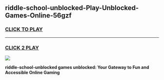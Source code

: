 
## riddle-school-unblocked-Play-Unblocked-Games-Online-56gzf
<h3>
<a href="https://premium76.site?title=riddle-school-unblocked&ref=25A">CLICK TO PLAY</a></h3>
<hr>

<h3>
<a href="https://premium76.site?title=riddle-school-unblocked&ref=25A">CLICK 2 PLAY</a>
  
</h3>

<a href="https://premium76.site?title=riddle-school-unblocked&ref=25A"><img src="https://clearcache.store/games.png"></a>


**riddle-school-unblocked games unblocked: Your Gateway to Fun and Accessible Online Gaming**
